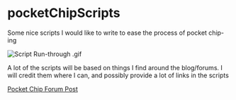 # pocketChipScripts
Some nice scripts I would like to write to ease the process of pocket chip-ing

![Script Run-through .gif](https://files.aaronthedev.com/$/2nb5h)

A lot of the scripts will be based on things I find around the blog/forums. I will credit them where I can, and possibly provide a lot of links in the scripts

[Pocket Chip Forum Post](https://bbs.nextthing.co/t/pocket-chip-setup-script-install-cool-communitty-programs-in-a-single-script/12996)
